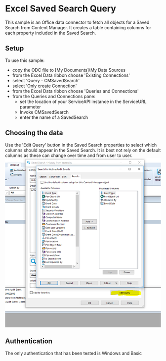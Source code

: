 # Excel Saved Search Query
This sample is an Office data connector to fetch all objects for a Saved Search from Content Manager.  It creates a table containing columns for each property included in the Saved Search.

## Setup
To use this sample:
 - copy the ODC file to [My Documents]\My Data Sources
 - from the Excel Data ribbon choose 'Existing Connections'
 - select 'Query - CMSavedSearch'
 - select 'Only create Connection'
 - from the Excel Data ribbon choose 'Queries and Connections'
 - from the Queries and Connections pane:
	  - set the location of your ServiceAPI instance in the ServiceURL parameter
	  - Invoke CMSavedSearch
	  - enter the name of a SavedSearch
 
 
## Choosing the data 
Use the 'Edit Query' button in the Saved Search properties to select which columns should appear in the Saved Search. It is best not rely on the default columns as these can change over time and from user to user.
![Saved Search Properties](savedsearchresults.PNG)

## Authentication
The only authentication that has been tested is Windows and Basic

